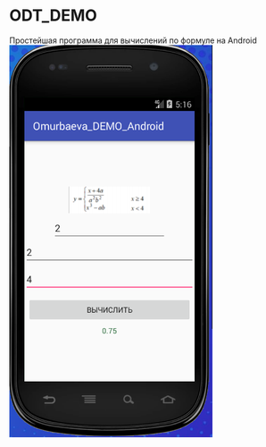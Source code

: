 # ODT_DEMO
Простейшая программа для вычислений по формуле на Android
![Screenshot](screenshot.png)

